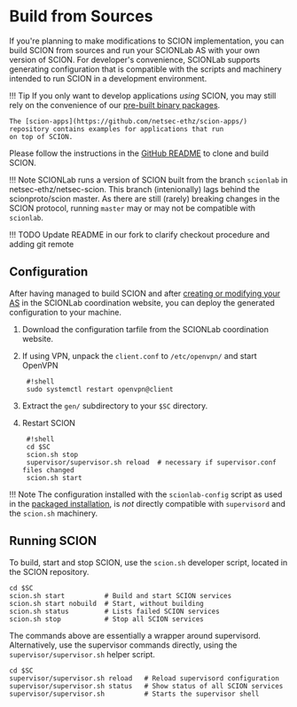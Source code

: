 # Build from Sources
If you're planning to make modifications to SCION implementation, you can build SCION from sources and run your SCIONLab AS with your own version of SCION.
For developer's convenience, SCIONLab supports generating configuration that is compatible with the scripts and machinery intended to run SCION in a development environment.

!!! Tip
    If you only want to develop applications _using_ SCION, you may still rely on the convenience of our [pre-built binary packages](../install/pkg.md).

    The [scion-apps](https://github.com/netsec-ethz/scion-apps/) repository contains examples for applications that run
    on top of SCION.


Please follow the instructions in the [GitHub README](https://github.com/netsec-ethz/netsec-scion/) to clone and build SCION.

!!! Note
    SCIONLab runs a version of SCION built from the branch `scionlab` in netsec-ethz/netsec-scion.
    This branch (intenionally) lags behind the scionproto/scion master. As there are still (rarely) breaking changes in the SCION protocol, running `master` may or may not be compatible with `scionlab`.


!!! TODO
    Update README in our fork to clarify checkout procedure and adding git remote


## Configuration

After having managed to build SCION and after [creating or modifying your AS](../config/create_as.md) in the SCIONLab coordination website, you can deploy the generated configuration to your machine.

1. Download the configuration tarfile from the SCIONLab coordination website.
2. If using VPN, unpack the `client.conf` to `/etc/openvpn/` and start OpenVPN

        #!shell
        sudo systemctl restart openvpn@client

3. Extract the `gen/` subdirectory to your `$SC` directory.

4. Restart SCION

        #!shell
        cd $SC
        scion.sh stop
        supervisor/supervisor.sh reload  # necessary if supervisor.conf files changed
        scion.sh start


!!! Note
    The configuration installed with the `scionlab-config` script as used in the [packaged installation](../install/pkg.md#configuration), is *not* directly compatible
    with `supervisord` and the `scion.sh` machinery.


## Running SCION

To build, start and stop SCION, use the `scion.sh` developer script, located in the SCION repository.

```shell
cd $SC
scion.sh start          # Build and start SCION services
scion.sh start nobuild  # Start, without building
scion.sh status         # Lists failed SCION services
scion.sh stop           # Stop all SCION services
```

The commands above are essentially a wrapper around supervisord.
Alternatively, use the supervisor commands directly, using the `supervisor/supervisor.sh` helper script.
```shell
cd $SC
supervisor/supervisor.sh reload   # Reload supervisord configuration
supervisor/supervisor.sh status   # Show status of all SCION services
supervisor/supervisor.sh          # Starts the supervisor shell
```
